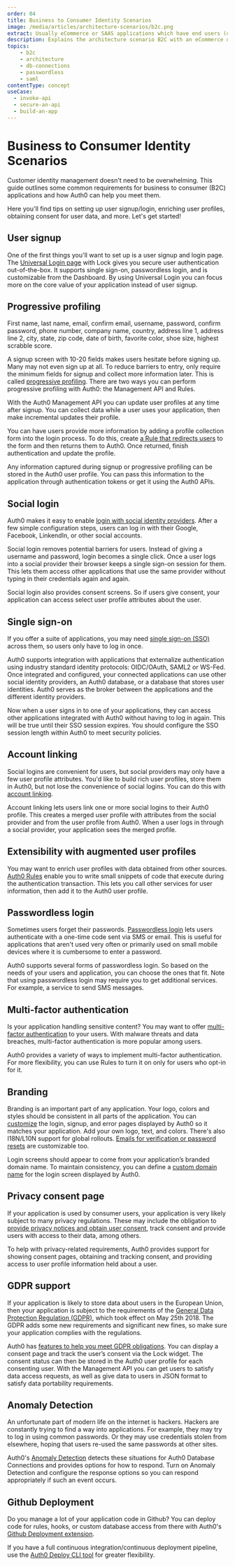```yaml
---
order: 04
title: Business to Consumer Identity Scenarios
image: /media/articles/architecture-scenarios/b2c.png
extract: Usually eCommerce or SAAS applications which have end users (consumers) as customers and the application typically used OpenID Connect as a protocol to communicate with Auth0.
description: Explains the architecture scenario B2C with an eCommerce or SAAS application.
topics:
    - b2c
    - architecture
    - db-connections
    - passwordless
    - saml
contentType: concept
useCase:
  - invoke-api
  - secure-an-api
  - build-an-app
---
```


# Business to Consumer Identity Scenarios

Customer identity management doesn't need to be overwhelming. This guide outlines some common requirements for business to consumer (B2C) applications and how Auth0 can help you meet them.

Here you'll find tips on setting up user signup/login, enriching user profiles, obtaining consent for user data, and more. Let's get started!

## User signup

One of the first things you'll want to set up is a user signup and login page. The [Universal Login page](/hosted-pages/login) with Lock gives you secure user authentication out-of-the-box. It supports single sign-on, passwordless login, and is customizable from the Dashboard. By using Universal Login you can focus more on the core value of your application instead of user signup.

## Progressive profiling

First name, last name, email, confirm email, username, password, confirm password, phone number, company name, country, address line 1, address line 2, city, state, zip code, date of birth, favorite color, shoe size, highest scrabble score.

A signup screen with 10-20 fields makes users hesitate before signing up. Many may not even sign up at all. To reduce barriers to entry, only require the minimum fields for signup and collect more information later. This is called [progressive profiling](/users/guides/implement-progressive-profiling). There are two ways you can perform progressive profiling with Auth0: the Management API and Rules.

With the Auth0 Management API you can update user profiles at any time after signup. You can collect data while a user uses your application, then make incremental updates their profile.

You can have users provide more information by adding a profile collection form into the login process. To do this, create [a Rule that redirects users](/rules/current/redirect) to the form and then returns them to Auth0. Once returned, finish authentication and update the profile.

Any information captured during signup or progressive profiling can be stored in the Auth0 user profile. You can pass this information to the application through authentication tokens or get it using the Auth0 APIs.

## Social login

Auth0 makes it easy to enable [login with social identity providers](/identityproviders#social). After a few simple configuration steps, users can log in with their Google, Facebook, LinkendIn, or other social accounts.

Social login removes potential barriers for users. Instead of giving a username and password, login becomes a single click. Once a user logs into a social provider their browser keeps a single sign-on session for them. This lets them access other applications that use the same provider without typing in their credentials again and again.

Social login also provides consent screens. So if users give consent, your application can access select user profile attributes about the user.

## Single sign-on

If you offer a suite of applications, you may need [single sign-on (SSO)](/sso/current) across them, so users only have to log in once.

Auth0 supports integration with applications that externalize authentication using  industry standard identity protocols: OIDC/OAuth, SAML2 or WS-Fed. Once integrated and configured, your connected applications can use other social identity providers, an Auth0 database, or a database that stores user identities. Auth0 serves as the broker between the applications and the different identity providers.

Now when a user signs in to one of your applications, they can access other applications integrated with Auth0 without having to log in again. This will be true until their SSO session expires. You should configure the SSO session length within Auth0 to meet security policies.

## Account linking

Social logins are convenient for users, but social providers may only have a few user profile attributes. You'd like to build rich user profiles, store them in Auth0, but not lose the convenience of social logins. You can do this with [account linking](/link-accounts).

Account linking lets users link one or more social logins to their Auth0 profile. This creates a merged user profile with attributes from the social provider and from the user profile from Auth0. When a user logs in through a social provider, your application sees the merged profile.

## Extensibility with augmented user profiles

You may want to enrich user profiles with data obtained from other sources. [Auth0 Rules](/rules) enable you to write small snippets of code that execute during the authentication transaction. This lets you call other services for user information, then add it to the Auth0 user profile.

## Passwordless login

Sometimes users forget their passwords. [Passwordless login](/connections/passwordless) lets users authenticate with a one-time code sent via SMS or email. This is useful for applications that aren't used very often or primarily used on small mobile devices where it is cumbersome to enter a password.

Auth0 supports several forms of passwordless login. So based on the needs of your users and application, you can choose the ones that fit. Note that using passwordless login may require you to get additional services. For example, a service to send SMS messages.

## Multi-factor authentication

Is your application handling sensitive content? You may want to offer [multi-factor authentication](/mfa) to your users. With malware threats and data breaches, multi-factor authentication is more popular among users.

Auth0 provides a variety of ways to implement multi-factor authentication. For more flexibility, you can use Rules to turn it on only for users who opt-in for it.

## Branding

Branding is an important part of any application. Your logo, colors and styles should be consistent in all parts of the application. You can [customize](/hosted-pages#customize-your-hosted-page) the login, signup, and error pages displayed by Auth0 so it matches your application. Add your own logo, text, and colors. There's also I18N/L10N support for global rollouts. [Emails for verification or password resets](/email/templates) are customizable too. 

Login screens should appear to come from your application’s branded domain name. To maintain consistency, you can define a [custom domain name](/custom-domains) for the login screen displayed by Auth0.

## Privacy consent page

If your application is used by consumer users, your application is very likely subject to many privacy regulations. These may include the obligation to [provide privacy notices and obtain user consent](/compliance/gdpr/features-aiding-compliance/user-consent), track consent and provide users with access to their data, among others.

To help with privacy-related requirements, Auth0 provides support for showing consent pages, obtaining and tracking consent, and providing access to user profile information held about a user.

## GDPR support

If your application is likely to store data about users in the European Union, then your application is subject to the requirements of the [General Data Protection Regulation (GDPR)](/compliance/gdpr), which took effect on May 25th 2018. The GDPR adds some new requirements and significant new fines, so make sure your application complies with the regulations.

Auth0 has [features to help you meet GDPR obligations](/compliance/gdpr/features-aiding-compliance). You can display a consent page and track the user’s consent via the Lock widget. The consent status can then be stored in the Auth0 user profile for each consenting user. With the Management API you can get users to satisfy data access requests, as well as give data to users in JSON format to satisfy data portability requirements.

## Anomaly Detection

An unfortunate part of modern life on the internet is hackers. Hackers are constantly trying to find a way into applications. For example, they may try to log in using common passwords. Or they may use credentials stolen from elsewhere, hoping that users re-used the same passwords at other sites.

Auth0's [Anomaly Detection](/anomaly-detection) detects these situations for Auth0 Database Connections and provides options for how to respond. Turn on Anomaly Detection and configure the response options so you can respond appropriately if such an event occurs.

## Github Deployment 

Do you manage a lot of your application code in Github? You can deploy code for rules, hooks, or custom database access from there with Auth0's [Github Deployment extension](/extensions/github-deploy).

If you have a full continuous integration/continuous deployment pipeline, use the [Auth0 Deploy CLI tool](https://github.com/auth0/auth0-deploy-cli) for greater flexibility.
